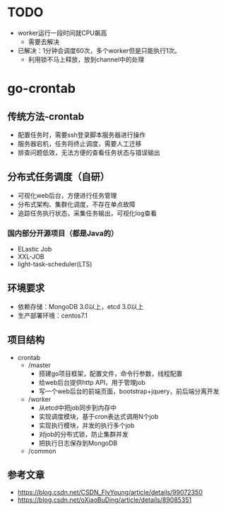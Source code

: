 # TODO
- worker运行一段时间就CPU飙高
    - 需要去解决
- 已解决：1分钟会调度60次，多个worker但是只能执行1次。
    - 利用锁不马上释放，放到channel中的处理

# go-crontab
## 传统方法-crontab
- 配置任务时，需要ssh登录脚本服务器进行操作
- 服务器宕机，任务将终止调度，需要人工迁移
- 排查问题低效，无法方便的查看任务状态与错误输出

## 分布式任务调度（自研）
- 可视化web后台，方便进行任务管理
- 分布式架构、集群化调度，不存在单点故障
- 追踪任务执行状态，采集任务输出，可视化log查看

### 国内部分开源项目（都是Java的）
- ELastic Job
- XXL-JOB
- light-task-scheduler(LTS)

## 环境要求
- 依赖存储：MongoDB 3.0以上，etcd 3.0以上
- 生产部署环境：centos7.1

## 项目结构
- crontab
    - /master
        - 搭建go项目框架，配置文件，命令行参数，线程配置
        - 给web后台提供http API，用于管理job
        - 写一个web后台的前端页面，bootstrap+jquery，前后端分离开发
    - /worker
        - 从etcd中把job同步到内存中
        - 实现调度模块，基于cron表达式调用N个job
        - 实现执行模块，并发的执行多个job
        - 对job的分布式锁，防止集群并发
        - 把执行日志保存到MongoDB
    - /common

## 参考文章
- https://blog.csdn.net/CSDN_FlyYoung/article/details/99072350
- https://blog.csdn.net/oXiaoBuDing/article/details/89085351
 	
